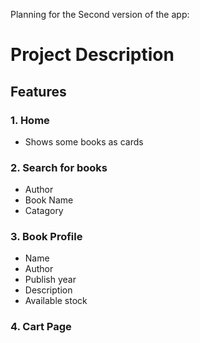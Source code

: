 Planning for the Second version of the app:

# Project Description
## Features

### 1. Home
- Shows some books as cards
### 2. Search for books
- Author
- Book Name
- Catagory
### 3. Book Profile
- Name
- Author
- Publish year
- Description
- Available stock
### 4. Cart Page